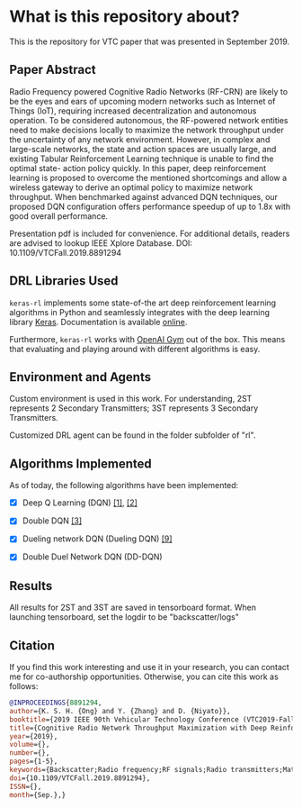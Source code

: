 # What is this repository about?
This is the repository for VTC paper that was presented in September 2019.

## Paper Abstract
Radio Frequency powered Cognitive Radio Networks (RF-CRN) are likely to be the eyes and ears of upcoming modern networks such as Internet of Things (IoT), requiring increased decentralization and autonomous operation. To be considered autonomous, the RF-powered network entities need to make decisions locally to maximize the network throughput under the uncertainty of any network environment. However, in complex and large-scale networks, the state and action spaces are usually large, and existing Tabular Reinforcement Learning technique is unable to find the optimal state- action policy quickly. In this paper, deep reinforcement learning is proposed to overcome the mentioned shortcomings and allow a wireless gateway to derive an optimal policy to maximize network throughput. When benchmarked against advanced DQN techniques, our proposed DQN configuration offers performance speedup of up to 1.8x with good overall performance.

Presentation pdf is included for convenience. For additional details, readers are advised to lookup IEEE Xplore Database.
DOI: 10.1109/VTCFall.2019.8891294

## DRL Libraries Used
`keras-rl` implements some state-of-the art deep reinforcement learning algorithms in Python and seamlessly integrates with the deep learning library [Keras](http://keras.io). Documentation is available [online](http://keras-rl.readthedocs.org).

Furthermore, `keras-rl` works with [OpenAI Gym](https://gym.openai.com/) out of the box. This means that evaluating and playing around with different algorithms is easy.

## Environment and Agents
Custom environment is used in this work. For understanding, 2ST represents 2 Secondary Transmitters; 3ST represents 3 Secondary Transmitters.

Customized DRL agent can be found in the folder subfolder of "rl".

## Algorithms Implemented
As of today, the following algorithms have been implemented:

- [x] Deep Q Learning (DQN) [[1]](http://arxiv.org/abs/1312.5602), [[2]](https://www.nature.com/articles/nature14236)
- [x] Double DQN [[3]](http://arxiv.org/abs/1509.06461)
- [x] Dueling network DQN (Dueling DQN) [[9]](https://arxiv.org/abs/1511.06581)
- [x] Double Duel Network DQN (DD-DQN)


## Results
All results for 2ST and 3ST are saved in tensorboard format. When launching tensorboard, set the logdir to be "backscatter/logs"

## Citation
If you find this work interesting and use it in your research, you can contact me for co-authorship opportunities. Otherwise, you can cite this work as follows:

```bibtex
@INPROCEEDINGS{8891294,
author={K. S. H. {Ong} and Y. {Zhang} and D. {Niyato}},
booktitle={2019 IEEE 90th Vehicular Technology Conference (VTC2019-Fall)},
title={Cognitive Radio Network Throughput Maximization with Deep Reinforcement Learning},
year={2019},
volume={},
number={},
pages={1-5},
keywords={Backscatter;Radio frequency;RF signals;Radio transmitters;Mathematical model;Artificial neural networks;Throughput},
doi={10.1109/VTCFall.2019.8891294},
ISSN={},
month={Sep.},}
```


